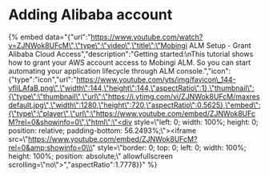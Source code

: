 # Adding Alibaba account

{% embed data="{\"url\":\"https://www.youtube.com/watch?v=ZJNWok8UFcM\",\"type\":\"video\",\"title\":\"Mobingi ALM Setup - Grant Alibaba Cloud Access\",\"description\":\"Getting started:\\nThis tutorial shows how to grant your AWS account access to Mobingi ALM. So you can start automating your application lifecycle through ALM console.\",\"icon\":{\"type\":\"icon\",\"url\":\"https://www.youtube.com/yts/img/favicon\_144-vfliLAfaB.png\",\"width\":144,\"height\":144,\"aspectRatio\":1},\"thumbnail\":{\"type\":\"thumbnail\",\"url\":\"https://i.ytimg.com/vi/ZJNWok8UFcM/maxresdefault.jpg\",\"width\":1280,\"height\":720,\"aspectRatio\":0.5625},\"embed\":{\"type\":\"player\",\"url\":\"https://www.youtube.com/embed/ZJNWok8UFcM?rel=0&showinfo=0\",\"html\":\"<div style=\\\"left: 0; width: 100%; height: 0; position: relative; padding-bottom: 56.2493%;\\\"><iframe src=\\\"https://www.youtube.com/embed/ZJNWok8UFcM?rel=0&amp;showinfo=0\\\" style=\\\"border: 0; top: 0; left: 0; width: 100%; height: 100%; position: absolute;\\\" allowfullscreen scrolling=\\\"no\\\"></iframe></div>\",\"aspectRatio\":1.7778}}" %}



